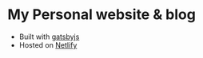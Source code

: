 # My Personal website & blog

- Built with [gatsbyjs](https://github.com/gatsbyjs/gatsby)
- Hosted on [Netlify](http://netlify.com)
